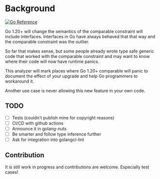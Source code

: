 # Background
[![Go Reference](https://pkg.go.dev/badge/github.com/nightlyone/comparablepanics.svg)](https://pkg.go.dev/github.com/nightlyone/comparablepanics)

Go 1.20+ will change the semantics of the comparable constraint will include
interfaces. Interfaces in Go have always behaved that that way and the
comparable constraint was the outlier.

So far that makes sense, but some people already wrote type safe
generic code that worked with the comparable constraint and may want to know
where their code will now have runtime panics.

This analyzer will mark places where Go 1.20+ comparable will panic to document
the effect of your upgrade and help Go programmers to workaround it.

Another use case is never allowing this new feature in your own code.

## TODO
* [ ] Tests (couldn't publish mine for copyright reasons)
* [ ] CI/CD with github actions
* [ ] Announce it in golang-nuts
* [ ] Be smarter and follow type inference further
* [ ] Ask for integration into golangci-lint

## Contribution
It is still work in progress and contributions are welcome. Especially test
cases!
